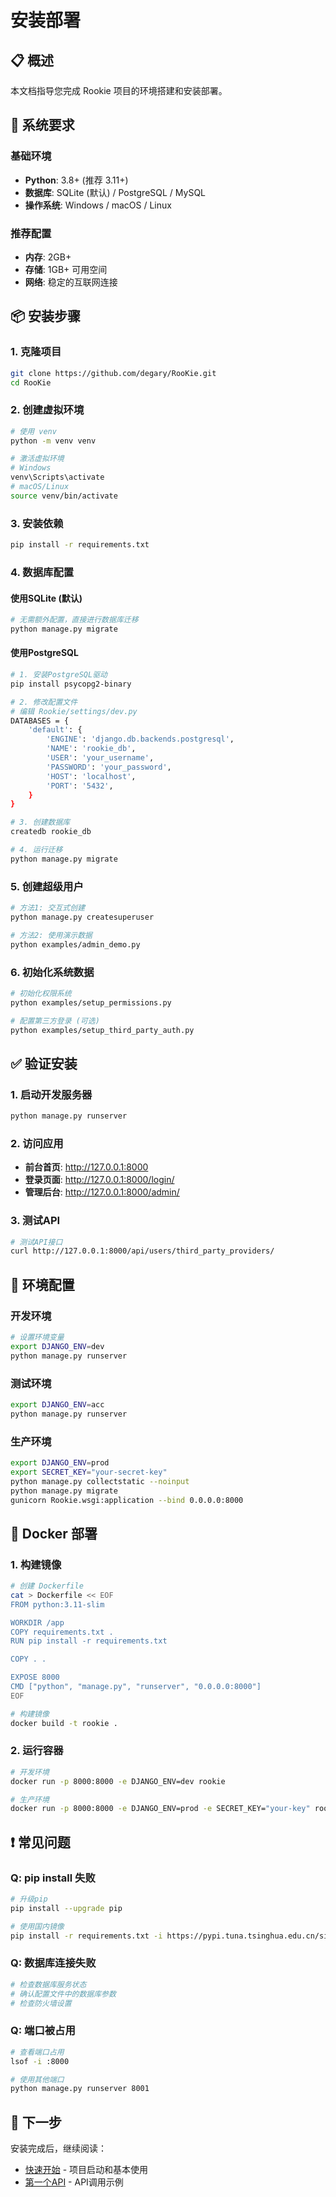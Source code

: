 # 安装部署

## 📋 概述

本文档指导您完成 Rookie 项目的环境搭建和安装部署。

## 🔧 系统要求

### 基础环境
- **Python**: 3.8+ (推荐 3.11+)
- **数据库**: SQLite (默认) / PostgreSQL / MySQL
- **操作系统**: Windows / macOS / Linux

### 推荐配置
- **内存**: 2GB+
- **存储**: 1GB+ 可用空间
- **网络**: 稳定的互联网连接

## 📦 安装步骤

### 1. 克隆项目

```bash
git clone https://github.com/degary/RooKie.git
cd RooKie
```

### 2. 创建虚拟环境

```bash
# 使用 venv
python -m venv venv

# 激活虚拟环境
# Windows
venv\Scripts\activate
# macOS/Linux
source venv/bin/activate
```

### 3. 安装依赖

```bash
pip install -r requirements.txt
```

### 4. 数据库配置

#### 使用SQLite (默认)
```bash
# 无需额外配置，直接进行数据库迁移
python manage.py migrate
```

#### 使用PostgreSQL
```bash
# 1. 安装PostgreSQL驱动
pip install psycopg2-binary

# 2. 修改配置文件
# 编辑 Rookie/settings/dev.py
DATABASES = {
    'default': {
        'ENGINE': 'django.db.backends.postgresql',
        'NAME': 'rookie_db',
        'USER': 'your_username',
        'PASSWORD': 'your_password',
        'HOST': 'localhost',
        'PORT': '5432',
    }
}

# 3. 创建数据库
createdb rookie_db

# 4. 运行迁移
python manage.py migrate
```

### 5. 创建超级用户

```bash
# 方法1: 交互式创建
python manage.py createsuperuser

# 方法2: 使用演示数据
python examples/admin_demo.py
```

### 6. 初始化系统数据

```bash
# 初始化权限系统
python examples/setup_permissions.py

# 配置第三方登录 (可选)
python examples/setup_third_party_auth.py
```

## ✅ 验证安装

### 1. 启动开发服务器

```bash
python manage.py runserver
```

### 2. 访问应用

- **前台首页**: http://127.0.0.1:8000
- **登录页面**: http://127.0.0.1:8000/login/
- **管理后台**: http://127.0.0.1:8000/admin/

### 3. 测试API

```bash
# 测试API接口
curl http://127.0.0.1:8000/api/users/third_party_providers/
```

## 🔧 环境配置

### 开发环境
```bash
# 设置环境变量
export DJANGO_ENV=dev
python manage.py runserver
```

### 测试环境
```bash
export DJANGO_ENV=acc
python manage.py runserver
```

### 生产环境
```bash
export DJANGO_ENV=prod
export SECRET_KEY="your-secret-key"
python manage.py collectstatic --noinput
python manage.py migrate
gunicorn Rookie.wsgi:application --bind 0.0.0.0:8000
```

## 🐳 Docker 部署

### 1. 构建镜像

```bash
# 创建 Dockerfile
cat > Dockerfile << EOF
FROM python:3.11-slim

WORKDIR /app
COPY requirements.txt .
RUN pip install -r requirements.txt

COPY . .

EXPOSE 8000
CMD ["python", "manage.py", "runserver", "0.0.0.0:8000"]
EOF

# 构建镜像
docker build -t rookie .
```

### 2. 运行容器

```bash
# 开发环境
docker run -p 8000:8000 -e DJANGO_ENV=dev rookie

# 生产环境
docker run -p 8000:8000 -e DJANGO_ENV=prod -e SECRET_KEY="your-key" rookie
```

## ❗ 常见问题

### Q: pip install 失败
```bash
# 升级pip
pip install --upgrade pip

# 使用国内镜像
pip install -r requirements.txt -i https://pypi.tuna.tsinghua.edu.cn/simple/
```

### Q: 数据库连接失败
```bash
# 检查数据库服务状态
# 确认配置文件中的数据库参数
# 检查防火墙设置
```

### Q: 端口被占用
```bash
# 查看端口占用
lsof -i :8000

# 使用其他端口
python manage.py runserver 8001
```

## 🔗 下一步

安装完成后，继续阅读：
- [快速开始](quick-start.md) - 项目启动和基本使用
- [第一个API](first-api.md) - API调用示例
